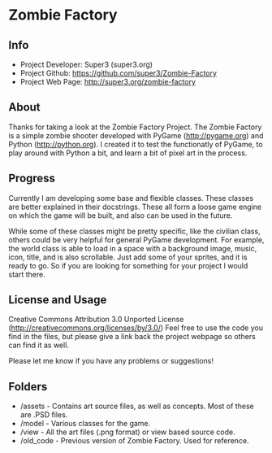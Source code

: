 Zombie Factory
=============

Info
-------
* Project Developer: Super3 (super3.org)
* Project Github: https://github.com/super3/Zombie-Factory
* Project Web Page: http://super3.org/zombie-factory

About
-------
Thanks for taking a look at the Zombie Factory Project. The Zombie Factory is a simple
zombie shooter developed with PyGame (http://pygame.org) and Python (http://python.org).
I created it to test the functionatly of PyGame, to play around with Python a bit, and 
learn a bit of pixel art in the process. 

Progress
-------
Currently I am developing some base and flexible classes. These classes are better explained
in their docstrings. These all form a loose game engine on which the game will be built, and
also can be used in the future. 

While some of these classes might be pretty specific, like the civilian class, others could be
very helpful for general PyGame development. For example, the world class is able to load in a
space with a background image, music, icon, title, and is also scrollable. Just add some of 
your sprites, and it is ready to go. So if you are looking for something for your project I
would start there. 

License and Usage
-------
Creative Commons Attribution 3.0 Unported License (http://creativecommons.org/licenses/by/3.0/)
Feel free to use the code you find in the files, but please give a link back the project webpage
so others can find it as well.

Please let me know if you have any problems or suggestions!

Folders
-------
* /assets - Contains art source files, as well as concepts. Most of these are .PSD files.
* /model - Various classes for the game. 
* /view - All the art files (.png format) or view based source code.
* /old_code - Previous version of Zombie Factory. Used for reference. 